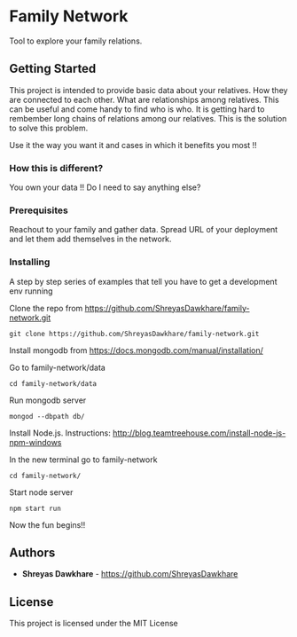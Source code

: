 # Family Network

Tool to explore your family relations.

## Getting Started

This project is intended to provide basic data about your relatives. How they are connected to each other. What are relationships among relatives. 
This can be useful and come handy to find who is who. It is getting hard to rembember long chains of relations among our relatives.
This is the solution to solve this problem. 

Use it the way you want it and cases in which it benefits you most !!

### How this is different?

You own your data !! Do I need to say anything else? 

### Prerequisites

Reachout to your family and gather data. Spread URL of your deployment and let them add themselves in the network.


### Installing

A step by step series of examples that tell you have to get a development env running

Clone the repo from https://github.com/ShreyasDawkhare/family-network.git

```
git clone https://github.com/ShreyasDawkhare/family-network.git
```

Install mongodb from https://docs.mongodb.com/manual/installation/

Go to family-network/data
```
cd family-network/data
```
Run mongodb server
```
mongod --dbpath db/
```

Install Node.js. 
Instructions: http://blog.teamtreehouse.com/install-node-js-npm-windows

In the new terminal go to family-network
```
cd family-network/
```
Start node server
```
npm start run
```

Now the fun begins!!


## Authors

* **Shreyas Dawkhare** - https://github.com/ShreyasDawkhare

## License

This project is licensed under the MIT License 

